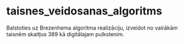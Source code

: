 # taisnes_veidosanas_algoritms
Balstoties uz Brezenhema algoritma realizāciju, izveidot no vairākām taisnēm skaitļus 389 kā digitālajam pulkstenim.
